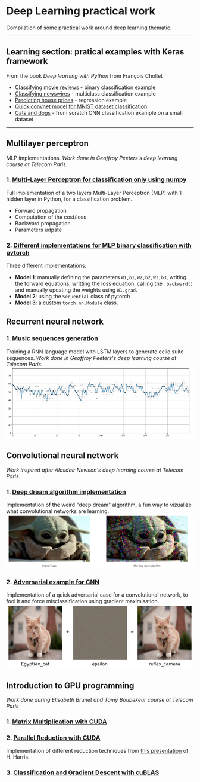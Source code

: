 # Deep Learning practical work
Compilation of some practical work around deep learning thematic.

___

## Learning section: pratical examples with Keras framework
From the book *Deep learning with Python* from François Chollet
* [Classifying movie reviews](./learning_with_keras/Classifying_movie_reviews.ipynb) - binary classification example
* [Classifying newswires](./learning_with_keras/Classifying_newswires.ipynb) - multiclass classification example
* [Predicting house prices](./learning_with_keras/Predicting_house_prices.ipynb) - regression example
* [Quick convnet model for MNIST dataset classification](./learning_with_keras/Keras_convnet_quick_model.ipynb)
* [Cats and dogs](./learning_with_keras/training_CNN_from_scratch_on_a_small_dataset.ipynb) - from scratch CNN classification example on a small dataset
___

## Multilayer perceptron
MLP implementations. *Work done in Geoffroy Peeters's deep learning course at Telecom Paris.*
### 1. [Multi-Layer Perceptron for classification only using numpy](./multilayer_perceptron/MLP_python.ipynb)  
Full implementation of a two layers Multi-Layer Perceptron (MLP) with 1 hidden layer in Python, for a classification problem.
* Forward propagation
* Computation of the cost/loss
* Backward propagation
* Parameters udpate

### 2. [Different implementations for MLP binary classification with pytorch](./multilayer_perceptron/MLP_pytorch.ipynb)
Three different implementations:
* **Model 1**: manually defining the parameters `W1,b1,W2,b2,W3,b3`, writing the forward equations, writting the loss equation, calling the `.backward()` and manually updating the weights using `W1.grad`.
* **Model 2**: using the `Sequential` class of pytorch
* **Model 3**: a custom `torch.nn.Module` class.

## Recurrent neural network
### 1. [Music sequences generation](./recurrent_neural_network/Generating_music_sequences.ipynb)
Training a RNN language model with LSTM layers to generate cello suite sequences. *Work done in Geoffroy Peeters's deep learning course at Telecom Paris.*
![](images/music_generation.PNG)

## Convolutional neural network
*Work inspired after Alasdair Newson's deep learning course at Telecom Paris.*
### 1. [Deep dream algorithm implementation](./convolutional_neural_network/deep_dream_algorithm_example.ipynb)
Implementation of the weird "deep dream" algorithm, a fun way to vizualize what convolutional networks are learning.
![](images/deep_dream_example.PNG)

### 2. [Adversarial example for CNN](./convolutional_neural_network/adversarial_example_for_cnn.ipynb)
Implementation of a quick adversarial case for a convolutional network, to fool it and force misclassification using gradient maximisation.
![](images/adversarial_example.PNG)
  
## Introduction to GPU programming
*Work done during Elisabeth Brunet and Tamy Boubekeur course at Telecom Paris*
### 1. [Matrix Multiplication with CUDA](./gpu_programming/MatMult.ipynb) 
### 2. [Parallel Reduction with CUDA](./gpu_programming/reduction.ipynb) 
Implementation of different reduction techniques from [this presentation](https://developer.download.nvidia.com/assets/cuda/files/reduction.pdf) of H. Harris.
### 3. [Classification and Gradient Descent with cuBLAS](./gpu_programming/cublas_classification_gradient_descent.ipynb) 
